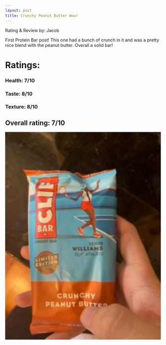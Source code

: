 ```yaml
---
layout: post
title: Crunchy Peanut Butter Wow!
---
```


Rating & Review by: Jacob  

First Protein Bar post! This one had a bunch of crunch in it and was a pretty nice blend with the peanut butter.
Overall a solid bar!

# Ratings:

### Health: 7/10
### Taste: 8/10
### Texture: 8/10

## Overall rating: 7/10

![crunchy peanut butter](../images/bars/CrunchyPeanutButter.jpg "Clif Crunchy Peanut Butter")
